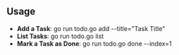 ## Usage

- **Add a Task**: go run todo.go add --title="Task Title"
- **List Tasks**: go run todo.go list
- **Mark a Task as Done**: go run todo.go done --index=1
